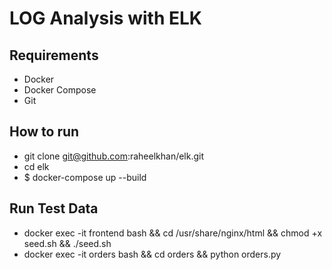 # LOG Analysis with ELK

## Requirements 
- Docker
- Docker Compose
- Git

## How to run
- git clone git@github.com:raheelkhan/elk.git
- cd elk
- $ docker-compose up --build

## Run Test Data
- docker exec -it frontend bash && cd /usr/share/nginx/html && chmod +x seed.sh && ./seed.sh
- docker exec -it orders bash && cd orders && python orders.py

